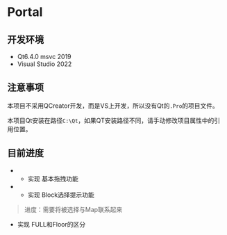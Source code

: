 # Portal

## 开发环境
* Qt6.4.0 msvc 2019
* Visual Studio 2022

## 注意事项
本项目不采用QCreator开发，而是VS上开发，所以没有Qt的`.Pro`的项目文件。

本项目Qt安装在路径`C:\Qt`，如果QT安装路径不同，请手动修改项目属性中的引用位置。

## 目前进度
* - 实现 基本拖拽功能
* - 实现 Block选择提示功能
> 进度：需要将被选择与Map联系起来
* 实现 FULL和Floor的区分
